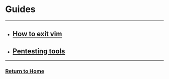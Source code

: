 # Guides
---

* ## [How to exit vim](how-to-exit-vim/)
* ## [Pentesting tools](pentesting-tools/)

---
### [Return to Home](../)